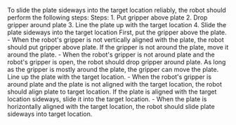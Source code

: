 To slide the plate sideways into the target location reliably, the robot should perform the following steps:
    Steps:  1. Put gripper above plate  2. Drop gripper around plate  3. Line the plate up with the target location  4. Slide the plate sideways into the target location
    First, put the gripper above the plate.
    - When the robot's gripper is not vertically aligned with the plate, the robot should put gripper above plate.
    If the gripper is not around the plate, move it around the plate.
    - When the robot's gripper is not around plate and the robot's gripper is open, the robot should drop gripper around plate.
    As long as the gripper is mostly around the plate, the gripper can move the plate. Line up the plate with the target location.
    - When the robot's gripper is around plate and the plate is not aligned with the target location, the robot should align plate to target location.
    If the plate is aligned with the target location sideways, slide it into the target location.
    - When the plate is horizontally aligned with the target location, the robot should slide plate sideways into target location.